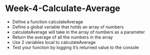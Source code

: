 # Week-4-Calculate-Average
* Define a function calculateAverage
* Define a global variable that holds an array of numbers 
* calculateAverage will take in the array of numbers as a parameter 
* Return the average of all the numbers in the array 
* Use 2 variables local to calculateAverage 
* Test your function by logging it’s returned value to the console

